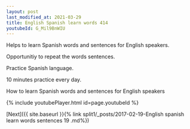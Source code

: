 ```yaml
---
layout: post
last_modified_at: 2021-03-29
title: English Spanish learn words 414 
youtubeId: G_Mil9BnWIU
---
```

 
 
Helps to learn Spanish words and sentences for English speakers.

Opportunitiy to repeat the words sentences. 

Practice Spanish language. 
 
10 minutes practice every day. 
 
How to learn Spanish words and sentences for English speakers 
 
{% include youtubePlayer.html id=page.youtubeId %}
 
 
[Next]({{ site.baseurl }}{% link  split1/_posts/2017-02-19-English spanish learn words sentences 19 .md%})
 
